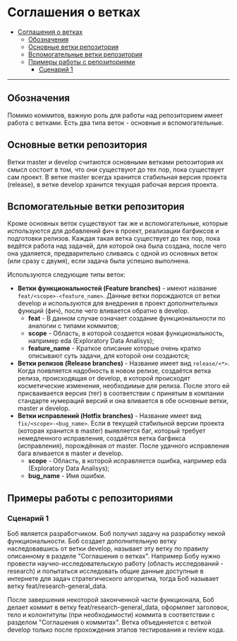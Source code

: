 # Соглашения о ветках

<!-- TOC -->
* [Соглашения о ветках](#соглашения-о-ветках)
  * [Обозначения](#обозначения)
  * [Основные ветки репозитория](#основные-ветки-репозитория)
  * [Вспомогательные ветки репозитория](#вспомогательные-ветки-репозитория)
  * [Примеры работы с репозиториями](#примеры-работы-с-репозиториями)
    * [Сценарий 1](#сценарий-1)
<!-- TOC -->

---

## Обозначения

Помимо коммитов, важную роль для работы над репозиторием имеет работа с ветками. Есть два типа веток - основные и вспомогательные.

## Основные ветки репозитория

Ветки master и develop считаются основными ветками репозитория их смысл состоит в том, что они существуют до тех пор, пока существует сам проект. В ветке master всегда хранится стабильная версия проекта (release), в ветке develop хранится текущая рабочая версия проекта.

## Вспомогательные ветки репозитория

Кроме основных веток существуют так же и вспомогательные, которые используются для добавлений фич в проект, реализации багфиксов и подготовки релизов. Каждая такая ветка существует до тех пор, пока ведётся работа над задачей, для которой она была создана, после чего она удаляется, предварительно сливаясь с одной из основных веток (или сразу с двумя), если задача была успешно выполнена.

Используются следующие типы веток:

- **Ветки функциональностей (Feature branches)** - имеют название `feat/<scope>-<feature_name>`. Данные ветки порождаются от ветки develop и используются для внедрения в проект дополнительных функций (фич), после чего вливается обратно в develop.
    * **feat** - В данном случае означает создание функциональности по аналогии с типами коммитов;
    * **scope** - Область, в которой создается новая функциональность, например eda (Exploratory Data Analisys);
    * **feature_name** - Краткое описание которые очень кратко описывают суть задачи, для которой они создаются;
- **Ветки релизов (Release branches)** - Название имеет вид `release/<*>`. Когда появляется надобность в новом релизе, создаётся ветка релиза, происходящая от develop, в которой происходят косметические изменения, необходимые для релиза. После этого ей присваивается версия (тег) в соответствии с принятым в компании стандарте нумераций версий и она вливается в обе основные ветки, master и develop.
- **Ветки исправлений (Hotfix branches)** - Название имеет вид `fix/<scope>-<bug_name>`.
  Если в текущей стабильной версии проекта (которая хранится в master) выявляется баг, который требует немедленного исправления, создаётся ветка багфикса (исправления), порождённая от master. После удачного исправления бага вливается в master и develop.
    - **scope** - Область, в которой исправляется ошибка, например eda (Exploratory Data Analisys);
    - **bug_name** - Имя ошибки.

## Примеры работы с репозиториями

### Сценарий 1

Боб является разработчиком. Боб получил задачу на разработку некой функциональности. Боб создает дополнительную ветку наследовавшись от ветки develop, называет эту ветку по правилу описанному в разделе "Соглашения о ветках". Например Бобу нужно провести
научно-исследовательскую работу (область исследований - research) и попытаться исследовать общие данные доступные в интернете для задач стратегического алгоритма, тогда Боб называет ветку feat/research-general_data.

После завершения некоторой законченной части функционала, Боб делает коммит в ветку feat/research-general_data, оформляет заголовок, тело и колонтитулы (при необходимости) коммита в соответствии с разделом "Соглашения о коммитах". Ветка объединяется с веткой develop только после прохождения этапов тестирования и review кода.
